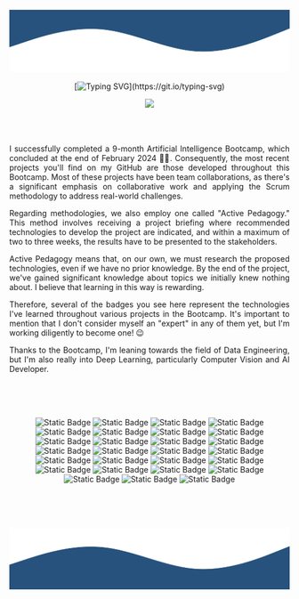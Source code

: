 
<!--
**sgomezp/sgomezp** is a ✨ _special_ ✨ repository because its `README.md` (this file) appears on your GitHub profile.

Here are some ideas to get you started:

- 🔭 I’m currently working on ...
- 🌱 I’m currently learning ...
- 👯 I’m looking to collaborate on ...
- 🤔 I’m looking for help with ...
- 💬 Ask me about ...
- 📫 How to reach me: ...
- 😄 Pronouns: ...
- ⚡ Fun fact: ...
-->

<p align="center">
        <img src="./svg/wave_up.svg" alt="Wave graphic" />
</p>

<div align="center">

[![Typing SVG](https://readme-typing-svg.demolab.com?font=Fira+Code&pause=900&color=003566&center=true&vCenter=true&random=false&width=800&height=80&lines=Hi%2C++I'm+Sandra.+Welcome+to+my+GitHub's+Profile!;I'm+an+AI+developer+and+data+engineering+enthusiast.;Always+learning!)](https://git.io/typing-svg)

</div>

<p align="center">
  <a href="https://www.linkedin.com/in/sandragomezs/" target="_blank" alt="LinkedIn">
    <img src="https://img.shields.io/badge/-LinkedIn-0077B5?style=for-the-badge&logo=linkedin&logoColor=white" />
  </a>
</p>
<br />
<br />

<div style="max-width: 700px; margin: 0 auto; text-align: justify;">

I successfully completed a 9-month Artificial Intelligence Bootcamp, which concluded at the end of February 2024 💪🏻. 
Consequently, the most recent projects you'll find on my GitHub are those developed throughout this Bootcamp. 
Most of these projects have been team collaborations, as there's a significant emphasis on collaborative work and 
applying the Scrum methodology to address real-world challenges.

Regarding methodologies, we also employ one called "Active Pedagogy." This method involves receiving a project briefing 
where recommended technologies to develop the project are indicated, and within a maximum of two to three weeks, 
the results have to be presented to the stakeholders.

Active Pedagogy means that, on our own, we must research the proposed technologies, even if we have no prior knowledge. 
By the end of the project, we've gained significant knowledge about topics we initially knew nothing about. I believe that
learning in this way is rewarding.

Therefore, several of the badges you see here represent the technologies I've learned throughout various projects in 
the Bootcamp. It's important to mention that I don't consider myself an "expert" in any of them yet, but I'm working 
diligently to become one! 😉

Thanks to the Bootcamp, I'm leaning towards the field of Data Engineering, but I'm also really into Deep Learning, 
particularly Computer Vision and AI Developer.


</div>
<br />
<br />
<br />

<div style="max-width: 700px; margin: 0 auto; text-align: center;">

![Static Badge](https://img.shields.io/badge/-Git-F05032?style=for-the-badge&logo=git&logoColor=white)
![Static Badge](https://img.shields.io/badge/-GitHub-181717?style=for-the-badge&logo=github&logoColor=white)
![Static Badge](https://img.shields.io/badge/-Python-3776AB?style=for-the-badge&logo=python&logoColor=white)
![Static Badge](https://img.shields.io/badge/-FastAPI-009688?style=for-the-badge&logo=fastapi&logoColor=white)
![Static Badge](https://img.shields.io/badge/-Docker-46a2f1?style=for-the-badge&logo=docker&logoColor=white)
![Static Badge](https://img.shields.io/badge/-PostgreSQL-336791?style=for-the-badge&logo=postgresql&logoColor=white)
![Static Badge](https://img.shields.io/badge/-Jupyter-F37626?style=for-the-badge&logo=jupyter&logoColor=white)
![Static Badge](https://img.shields.io/badge/-Pandas-150458?style=for-the-badge&logo=pandas&logoColor=white)
![Static Badge](https://img.shields.io/badge/-Numpy-013243?style=for-the-badge&logo=numpy&logoColor=white)
![Static Badge](https://img.shields.io/badge/-Apache_Kafka-013243?style=for-the-badge&logo=apachekafka&logoColor=white)
![Static Badge](https://img.shields.io/badge/-MongoDB-13aa52?style=for-the-badge&logo=mongodb&logoColor=white)
![Static Badge](https://img.shields.io/badge/-Redis-DC382D?style=for-the-badge&logo=redis&logoColor=white)
![Static Badge](https://img.shields.io/badge/-Tensorflow-FF6F00?style=for-the-badge&logo=tensorflow&logoColor=white)
![Static Badge](https://img.shields.io/badge/-Scikit--learn-F7931E?style=for-the-badge&logo=scikit-learn&logoColor=white)
![Static Badge](https://img.shields.io/badge/-Keras-D00000?style=for-the-badge&logo=keras&logoColor=white)
![Static Badge](https://img.shields.io/badge/-Scrum-EE4C2C?style=for-the-badge&logo=scrumalliance&logoColor=white)
![Static Badge](https://img.shields.io/badge/-Pycharm-000000?style=for-the-badge&logo=pycharm&logoColor=white)
![Static Badge](https://img.shields.io/badge/-Windows-0078D6?style=for-the-badge&logo=windows&logoColor=white)
![Static Badge](https://img.shields.io/badge/-Qgis-84ab27?style=for-the-badge&logo=qgis&logoColor=white)
![Static Badge](https://img.shields.io/badge/Microsoft_Access-A4373A?style=for-the-badge&logo=microsoft-access&logoColor=white)
![Static Badge](https://img.shields.io/badge/-Streamlit-fe4b4b?style=for-the-badge&logo=streamlit&logoColor=white)
![Static Badge](https://img.shields.io/badge/-HTML5-E34F26?style=for-the-badge&logo=html5&logoColor=white)
![Static Badge](https://img.shields.io/badge/-CSS3-2865F1?style=for-the-badge&logo=css3&logoColor=white)
![Static Badge](https://img.shields.io/badge/-Java-2865F1?style=for-the-badge&logo=java&logoColor=white)
![Static Badge](https://img.shields.io/badge/-Android-34A853?style=for-the-badge&logo=android&logoColor=white)
![Static Badge](https://img.shields.io/badge/Notion-000000?style=for-the-badge&logo=notion&logoColor=white) 
![Static Badge](https://img.shields.io/badge/Trello-0052CC?style=for-the-badge&logo=trello&logoColor=white)


</div>

<br />


<br />
<div style="max-width: 700px; margin: 0 auto; text-align: center;">

<!--<h2>🧮 Some of my Github Stats</h2> -->
<br />

[//]: # ([![]&#40;https://visitcount.itsvg.in/api?id=sgomezp&label=Profile%20Views&color=1&icon=5&pretty=true&#41;]&#40;https://visitcount.itsvg.in&#41;)

<!--  ![GitHub Stats](https://github-readme-stats-nine-cyan-78.vercel.app/api?username=sgomezp&show_icons=true&theme=default) -->

[//]: # (![]&#40;http://github-profile-summary-cards.vercel.app/api/cards/profile-details?username=sgomezp&theme=defaultt&#41;)

[//]: #![](http://github-profile-summary-cards.vercel.app/api/cards/repos-per-language?username=sgomezp&theme=default)

[//]: # ([![GitHub Streak]&#40;https://github-readme-streak-stats-two-silk.vercel.app?user=sgomezp&theme=default&date_format=default]&#40;https://git.io/streak-stats&#41;)

[//]: # ()
[//]: # ([![GitHub Streak]&#40;github-readme-streak-stats-theta-gray.vercel.app?user=sgomezp&theme=defaultt&date_format=default&#41;]&#40;https://git.io/streak-stats&#41;)

[//]: # ()
[//]: # ([![GitHub Streak]&#40;https://github-readme-streak-stats-theta-gray.vercel.app?user=sgomezp&#41;]&#40;https://git.io/streak-stats&#41;)

[//]: # ()
[//]: # ([![GitHub Streak]&#40;https://github-readme-streak-stats-603q1eo33-sandras-projects-d2ece2de.vercel.app?user=sgomezp&#41;]&#40;https://git.io/streak-stats&#41;)

</div>


<p align="center">
        <img src="./svg/wave_down.svg" alt="Wave graphic" />
</p>
   

        


